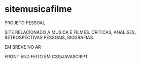 # sitemusicafilme

PROJETO PESSOAL

SITE RELACIONADO A MUSICA E FILMES. CRITICAS, ANALISES, RETROSPECTIVAS PESSOAIS, BIOGRAFIAS.

EM BREVE NO AR

FRONT END FEITO EM CSS/JAVASCRIPT
